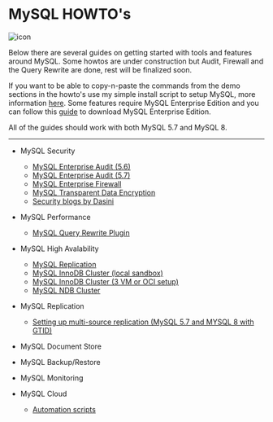 MySQL HOWTO's
===================
![icon](https://upload.wikimedia.org/wikipedia/en/thumb/6/62/MySQL.svg/124px-MySQL.svg.png)

Below there are several guides on getting started with tools and features around MySQL.
Some howtos are under construction but Audit, Firewall and the Query Rewrite are done, rest will be finalized soon. 

If you want to be able to copy-n-paste the commands from the demo sections in the howto's use my simple install script to setup MySQL, more information [here](howtos/install.md). Some features require MySQL Enterprise Edition and you can follow this [guide](./howtos/edelivery-ee.md) to download MySQL Enterprise Edition.

All of the guides should work with both MySQL 5.7 and MySQL 8.

----------


* MySQL Security
  * [MySQL Enterprise Audit (5.6)](./howtos/audit.md)
  * [MySQL Enterprise Audit (5.7)](./howtos/audit57.md)
  * [MySQL Enterprise Firewall](./howtos/firewall.md)
  * [MySQL Transparent Data Encryption](./howtos/tde.md)
  * [Security blogs by Dasini](./howtos/dasini.md) 

* MySQL Performance
  * [MySQL Query Rewrite Plugin](./howtos/rewriter.md)

* MySQL High Avalability
  * [MySQL Replication](./howtos/repl.md)
  * [MySQL InnoDB Cluster (local sandbox)](https://github.com/wwwted/MySQL-InnoDB-Cluster-local-sandbox)
  * [MySQL InnoDB Cluster (3 VM or OCI setup)](https://github.com/wwwted/MySQL-InnoDB-Cluster-3VM-Setup)
  * [MySQL NDB Cluster](https://github.com/wwwted/ndb-cluster-workshop)

* MySQL Replication
  * [Setting up multi-source replication (MySQL 5.7 and MYSQL 8 with GTID)](./howtos/ms.md)

* MySQL Document Store

* MySQL Backup/Restore

* MySQL Monitoring

* MySQL Cloud
  * [Automation scripts](https://github.com/wwwted/Oracle-Cloud)
